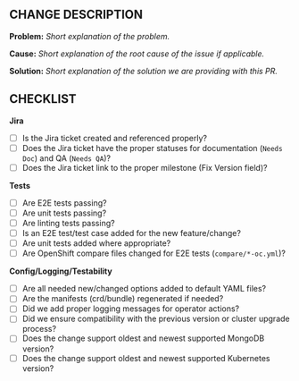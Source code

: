 **CHANGE DESCRIPTION**
---
**Problem:**
*Short explanation of the problem.*

**Cause:**
*Short explanation of the root cause of the issue if applicable.*

**Solution:**
*Short explanation of the solution we are providing with this PR.*

**CHECKLIST**
---
**Jira**
- [ ] Is the Jira ticket created and referenced properly?
- [ ] Does the Jira ticket have the proper statuses for documentation (`Needs Doc`) and QA (`Needs QA`)?
- [ ] Does the Jira ticket link to the proper milestone (Fix Version field)?

**Tests**
- [ ] Are E2E tests passing?
- [ ] Are unit tests passing?
- [ ] Are linting tests passing?
- [ ] Is an E2E test/test case added for the new feature/change?
- [ ] Are unit tests added where appropriate?
- [ ] Are OpenShift compare files changed for E2E tests (`compare/*-oc.yml`)?

**Config/Logging/Testability**
- [ ] Are all needed new/changed options added to default YAML files?
- [ ] Are the manifests (crd/bundle) regenerated if needed?
- [ ] Did we add proper logging messages for operator actions?
- [ ] Did we ensure compatibility with the previous version or cluster upgrade process?
- [ ] Does the change support oldest and newest supported MongoDB version?
- [ ] Does the change support oldest and newest supported Kubernetes version?
